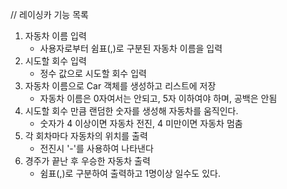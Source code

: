 // 레이싱카 기능 목록

1. 자동차 이름 입력
    - 사용자로부터 쉼표(,)로 구분된 자동차 이름을 입력
2. 시도할 회수 입력
    - 정수 값으로 시도할 회수 입력
3. 자동차 이름으로 Car 객체를 생성하고 리스트에 저장
    - 자동차 이름은 0자여서는 안되고, 5자 이하여야 하며, 공백은 안됨
4. 시도할 회수 만큼 랜덤한 숫자를 생성해 자동차를 움직인다.
    - 숫자가 4 이상이면 자동차 전진, 4 미만이면 자동차 멈춤
5. 각 회차마다 자동차의 위치를 출력
    - 전진시 '-'를 사용하여 나타낸다
6. 경주가 끝난 후 우승한 자동차 출력
    - 쉼표(,)로 구분하여 출력하고 1명이상 일수도 있다.
